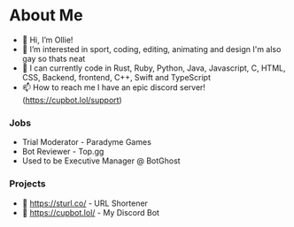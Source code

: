 # About Me

- 👋 Hi, I’m Ollie!
- 👀 I’m interested in sport, coding, editing, animating and design I'm also gay so thats neat
- 🌱 I can currently code in Rust, Ruby, Python, Java, Javascript, C, HTML, CSS, Backend, frontend, C++, Swift and TypeScript
- 📫 How to reach me I have an epic discord server! (https://cupbot.lol/support)

### Jobs
- Trial Moderator - Paradyme Games
- Bot Reviewer - Top.gg
- Used to be Executive Manager @ BotGhost

### Projects
- 🔗 https://sturl.co/ - URL Shortener
- 🔗 https://cupbot.lol/ - My Discord Bot

